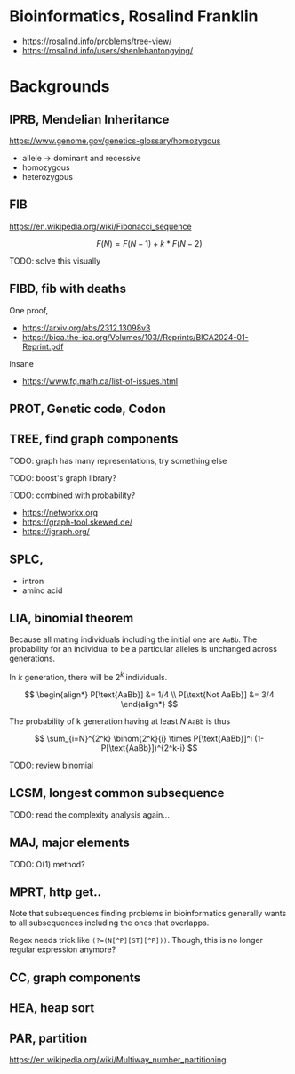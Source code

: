 # Bioinformatics, Rosalind Franklin

+ <https://rosalind.info/problems/tree-view/>
+ <https://rosalind.info/users/shenlebantongying/>

# Backgrounds

## IPRB, Mendelian Inheritance

<https://www.genome.gov/genetics-glossary/homozygous>

- allele -> dominant and recessive
- homozygous
- heterozygous

## FIB

<https://en.wikipedia.org/wiki/Fibonacci_sequence>

$$
F(N) = F(N-1) + k * F(N-2)
$$

TODO: solve this visually

## FIBD, fib with deaths

One proof,
+ https://arxiv.org/abs/2312.13098v3
+ https://bica.the-ica.org/Volumes/103//Reprints/BICA2024-01-Reprint.pdf

Insane
+ https://www.fq.math.ca/list-of-issues.html

## PROT, Genetic code, Codon


## TREE, find graph components

TODO: graph has many representations, try something else

TODO: boost's graph library?

TODO: combined with probability?

- https://networkx.org
- https://graph-tool.skewed.de/
- https://igraph.org/

## SPLC,

- intron
- amino acid

## LIA, binomial theorem

Because all mating individuals including the initial one are `AaBb`. The probability for an individual to be a particular alleles is unchanged across generations.

In $k$ generation, there will be $2^k$ individuals.

$$
\begin{align*}
    P[\text{AaBb}] &= 1/4 \\
    P[\text{Not AaBb}] &= 3/4
\end{align*}
$$

The probability of k generation having at least $N$ `AaBb` is thus

$$
    \sum_{i=N}^{2^k} \binom{2^k}{i} \times P[\text{AaBb}]^i  (1-P[\text{AaBb}])^{2^k-i}
$$

TODO: review binomial

## LCSM, longest common subsequence

TODO: read the complexity analysis again...

## MAJ, major elements

TODO: O(1) method?

## MPRT, http get..

Note that subsequences finding problems in bioinformatics generally wants to all subsequences including the ones that overlapps.

Regex needs trick like `(?=(N[^P][ST][^P]))`. Though, this is no longer regular expression anymore?

## CC, graph components

## HEA, heap sort

## PAR, partition

https://en.wikipedia.org/wiki/Multiway_number_partitioning
